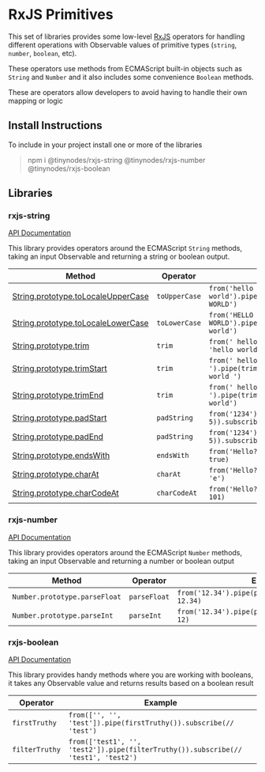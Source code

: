 # RxJS Primitives

This set of libraries provides some low-level [RxJS](https://rxjs-dev.firebaseapp.com/) operators for handling different operations with
Observable values of primitive types (`string`, `number`, `boolean`, etc).

These operators use methods from ECMAScript built-in objects such as `String` and `Number` and it also includes some
convenience `Boolean` methods.

These are operators allow developers to avoid having to handle their own mapping or logic

## Install Instructions

To include in your project install one or more of the libraries

> npm i @tinynodes/rxjs-string @tinynodes/rxjs-number @tinynodes/rxjs-boolean

## Libraries

### rxjs-string

[API Documentation](libs/rxjs/string/README.md)

This library provides operators around the ECMAScript `String` methods, taking an input Observable
and returning a string or boolean output.

| Method                                                                                                                                          | Operator      | Example                                                                  |
| ----------------------------------------------------------------------------------------------------------------------------------------------- | ------------- | ------------------------------------------------------------------------ |
| [String.prototype.toLocaleUpperCase](https://developer.mozilla.org/en-US/docs/Web/JavaScript/Reference/Global_Objects/String/toLocaleUpperCase) | `toUpperCase` | `from('hello world').pipe(toUpperCase()).subscribe(// 'HELLO WORLD')`    |
| [String.prototype.toLocaleLowerCase](https://developer.mozilla.org/en-US/docs/Web/JavaScript/Reference/Global_Objects/String/toLocaleLowerCase) | `toLowerCase` | `from('HELLO WORLD').pipe(toLowerCase()).subscribe(// 'hello world')`    |
| [String.prototype.trim](https://developer.mozilla.org/en-US/docs/Web/JavaScript/Reference/Global_Objects/String/Trim)                           | `trim`        | `from(' hello world ').pipe(trim()).subscribe(// 'hello world')`         |
| [String.prototype.trimStart](https://developer.mozilla.org/en-US/docs/Web/JavaScript/Reference/Global_Objects/String/trimStart)                 | `trim`        | `from(' hello world ').pipe(trim('start')).subscribe(// 'hello world ')` |
| [String.prototype.trimEnd](https://developer.mozilla.org/en-US/docs/Web/JavaScript/Reference/Global_Objects/String/trimEnd)                     | `trim`        | `from(' hello world ').pipe(trim('end')).subscribe(// ' hello world')`   |
| [String.prototype.padStart](https://developer.mozilla.org/en-US/docs/Web/JavaScript/Reference/Global_Objects/String/padStart)                   | `padString`   | `from('1234').pipe(padString('start', 5)).subscribe(// ' 1234')`         |
| [String.prototype.padEnd](https://developer.mozilla.org/en-US/docs/Web/JavaScript/Reference/Global_Objects/String/padEnd)                       | `padString`   | `from('1234').pipe(padString('end', 5)).subscribe(// '1234 ')`           |
| [String.prototype.endsWith](https://developer.mozilla.org/en-US/docs/Web/JavaScript/Reference/Global_Objects/String/endsWith)                   | `endsWith`    | `from('Hello?').pipe(endsWith('?')).subscribe(// true)`                  |
| [String.prototype.charAt](https://developer.mozilla.org/en-US/docs/Web/JavaScript/Reference/Global_Objects/String/charAt)                       | `charAt`      | `from('Hello?').pipe(charAt(2)).subscribe(// 'e')`                       |
| [String.prototype.charCodeAt](https://developer.mozilla.org/en-US/docs/Web/JavaScript/Reference/Global_Objects/String/charCodeAt)               | `charCodeAt`  | `from('Hello?').pipe(charCodeAt(2)).subscribe(// 101)`                   |

### rxjs-number

[API Documentation](libs/rxjs/number/README.md)

This library provides operators around the ECMAScript `Number` methods, taking an input Observable
and returning a number or boolean output

| Method                        | Operator     | Example                                                |
| ----------------------------- | ------------ | ------------------------------------------------------ |
| `Number.prototype.parseFloat` | `parseFloat` | `from('12.34').pipe(parseFloat()).subscribe(// 12.34)` |
| `Number.prototype.parseInt`   | `parseInt`   | `from('12.34').pipe(parseInt()).subscribe(// 12)`      |

### rxjs-boolean

[API Documentation](libs/rxjs/boolean/README.md)

This library provides handy methods where you are working with booleans, it takes any Observable value
and returns results based on a boolean result

| Operator       | Example                                                                            |
| -------------- | ---------------------------------------------------------------------------------- |
| `firstTruthy`  | `from(['', '', 'test']).pipe(firstTruthy()).subscribe(// 'test')`                  |
| `filterTruthy` | `from(['test1', '', 'test2']).pipe(filterTruthy()).subscribe(// 'test1', 'test2')` |

